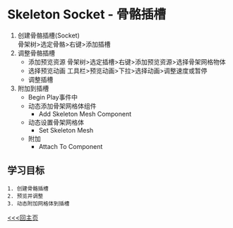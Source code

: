 # Skeleton Socket - 骨骼插槽
1. 创建骨骼插槽(Socket)  
    骨架树>选定骨骼>右键>添加插槽
2. 调整骨骼插槽
    + 添加预览资源
        骨架树>选定插槽>右键>添加预览资源>选择骨架网格物体
    + 选择预览动画
         工具栏>预览动画>下拉>选择动画>调整速度或暂停
    + 调整插槽
3. 附加到插槽
    + Begin Play事件中
    + 动态添加骨架网格体组件
        - Add Skeleton Mesh Component
    + 动态设置骨架网格体
        + Set Skeleton Mesh
    + 附加
        + Attach To Component
## 学习目标
    1. 创建骨骼插槽
    2. 预览并调整
    3. 动态附加网格体到插槽

[<<<回主页](https://github.com/ora-cat/UE4Handbook)